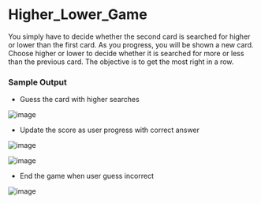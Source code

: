 # Higher_Lower_Game
You simply have to decide whether the second card is searched for higher or lower than the first card. As you progress, you will be shown a new card. Choose higher or lower to decide whether it is searched for more or less than the previous card. The objective is to get the most right in a row.

### Sample Output

* Guess the card with higher searches

![image](https://user-images.githubusercontent.com/44876424/215317761-4f046275-f8ed-4d1b-a08a-1dbfbef773b8.png)

* Update the score as user progress with correct answer

![image](https://user-images.githubusercontent.com/44876424/215317872-bc2f1d1d-3f65-49f6-8551-9e3cc32befaa.png)

![image](https://user-images.githubusercontent.com/44876424/215318080-de7eb7dd-1e0e-4392-85ec-9fb366b3f826.png)

* End the game when user guess incorrect

![image](https://user-images.githubusercontent.com/44876424/215318142-43ec21bd-9b11-4330-ab52-b3efb9d628f7.png)

